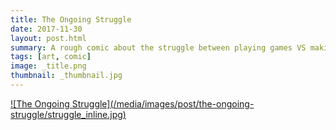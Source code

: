 ```yaml
---
title: The Ongoing Struggle
date: 2017-11-30
layout: post.html
summary: A rough comic about the struggle between playing games VS making them.
tags: [art, comic]
image: _title.png
thumbnail: _thumbnail.jpg
---
```


<div>
  <a href="/media/images/post/the-ongoing-struggle/_title.png">
		![The Ongoing Struggle](/media/images/post/the-ongoing-struggle/struggle_inline.jpg)
	</a>
</div>
